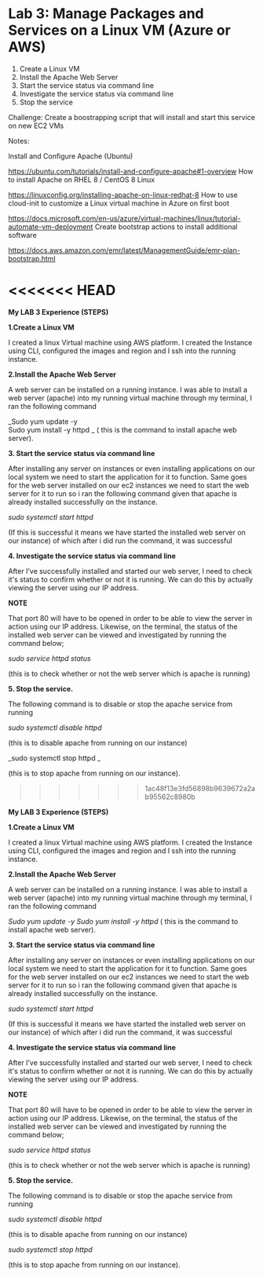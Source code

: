 # Lab 3: Manage Packages and Services on a Linux VM (Azure or AWS)


1. Create a Linux VM
2. Install the Apache Web Server
3. Start the service status via command line
4. Investigate the service status via command line
5. Stop the service


Challenge: Create a boostrapping script that will install and start this service on new EC2 VMs

Notes:

Install and Configure Apache (Ubuntu)

https://ubuntu.com/tutorials/install-and-configure-apache#1-overview
How to install Apache on RHEL 8 / CentOS 8 Linux

https://linuxconfig.org/installing-apache-on-linux-redhat-8
How to use cloud-init to customize a Linux virtual machine in Azure on first boot

https://docs.microsoft.com/en-us/azure/virtual-machines/linux/tutorial-automate-vm-deployment
Create bootstrap actions to install additional software

https://docs.aws.amazon.com/emr/latest/ManagementGuide/emr-plan-bootstrap.html








<<<<<<< HEAD
=======


**My LAB 3 Experience (STEPS)**

**1.Create a Linux VM**

I  created a linux Virtual machine using AWS platform. I created the Instance using CLI, configured the images and region and I ssh into the running instance.

**2.Install the Apache Web Server**

A web server can be installed on a running instance. I was able to install a web server (apache) into my running virtual machine through my terminal, I ran the following command

_Sudo yum update -y \
Sudo yum install -y httpd \_
( this is the command to install apache web server).

**3. Start the service status via command line**

After installing any server on instances or even installing applications on our local system we need to start the application for it to function. Same goes for the web server installed on our ec2 instances we need to start the web server for it to run so i ran the following command given that apache is already installed successfully on the instance.

_sudo systemctl start httpd_

(If this is successful it means we have started the installed web server on our instance) of which after i did run the command, it was successful

**4. Investigate the service status via command line**

After I’ve successfully installed and started our web server, I need to check it's status to confirm whether or not it is running. We can do this by actually viewing the server using our IP address.

**NOTE**

That port 80 will have to be opened in order to be able to view the server in action using our IP address.
Likewise, on the terminal, the status of the installed web server can be viewed and investigated by running the command below;

_sudo service httpd status_

(this is to check whether or not the web server which is apache is running)

**5. Stop the service.**

The following command is to disable or stop the apache service from running

_sudo systemctl disable httpd_ 

(this is to disable apache from running on our instance)

_sudo systemctl stop httpd _  

(this is to stop apache from running on our instance).
>>>>>>> 1ac48f13e3fd56898b9639672a2ab95562c8980b





**My LAB 3 Experience (STEPS)**

**1.Create a Linux VM**

I created a linux Virtual machine using AWS platform. I created the Instance using CLI, configured the images and region and I ssh into the running instance.

**2.Install the Apache Web Server**

A web server can be installed on a running instance. I was able to install a web server (apache) into my running virtual machine through my terminal, I ran the following command

_Sudo yum update -y_
_Sudo yum install -y httpd_  ( this is the command to install apache web server).

**3. Start the service status via command line**

After installing any server on instances or even installing applications on our local system we need to start the application for it to function. Same goes for the web server installed on our ec2 instances we need to start the web server for it to run so i ran the following command given that apache is already installed successfully on the instance.

_sudo systemctl start httpd_

(If this is successful it means we have started the installed web server on our instance) of which after i did run the command, it was successful

**4. Investigate the service status via command line**

After I’ve successfully installed and started our web server, I need to check it's status to confirm whether or not it is running. We can do this by actually viewing the server using our IP address.

**NOTE**

That port 80 will have to be opened in order to be able to view the server in action using our IP address. Likewise, on the terminal, the status of the installed web server can be viewed and investigated by running the command below;

_sudo service httpd status_

(this is to check whether or not the web server which is apache is running)

**5. Stop the service.**

The following command is to disable or stop the apache service from running

_sudo systemctl disable httpd_

(this is to disable apache from running on our instance)

_sudo systemctl stop httpd_

(this is to stop apache from running on our instance).